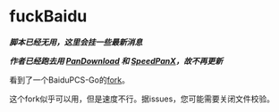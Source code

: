 # fuckBaidu

___脚本已经无用，这里会挂一些最新消息___

___作者已经跑去用 [PanDownload](https://www.pandownload.com) 和 [SpeedPanX](https://www.supanx.com/)，故不再更新___


看到了一个BaiduPCS-Go的[fork](https://github.com/felixonmars/BaiduPCS-Go)。

这个fork似乎可以用，但是速度不行。据issues，您可能需要关闭文件校验。
